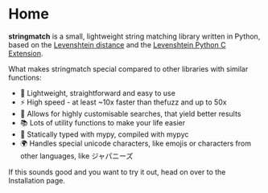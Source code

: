 # Home

**stringmatch** is a small, lightweight string matching library written in Python, based on the [Levenshtein distance](https://en.wikipedia.org/wiki/Levenshtein_distance) and the [Levenshtein Python C Extension](https://github.com/maxbachmann/Levenshtein).  

What makes stringmatch special compared to other libraries with similar functions:

- 💨 Lightweight, straightforward and easy to use
- ⚡ High speed - at least ~10x faster than thefuzz and up to 50x
- 🧰 Allows for highly customisable searches, that yield better results
- 📚 Lots of utility functions to make your life easier
- 📝 Statically typed with mypy, compiled with mypyc
- 🌍 Handles special unicode characters, like emojis or characters from other languages, like ジャパニーズ

If this sounds good and you want to try it out, head on over to the Installation page.
